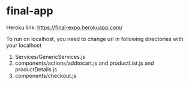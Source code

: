 # final-app

Heroku link:  https://final-expo.herokuapp.com/


To run on localhost, you need to change url in following directories with your localhost

1. Services/GenericServices.js
2. components/actions/addtocart.js and productList.js and productDetails.js
3. components/checkout.js


